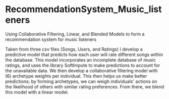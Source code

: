 # RecommendationSystem_Music_listeners
Using Collaborative Filtering, Linear, and Blended Models to form a recommendation system for music listeners


Taken from three csv files (Songs, Users, and Ratings) I develop a predictive model that predicts how each user will rate different songs within the database. This model incorporates an incomplete database of music ratings, and uses the library SoftImpute to make predictions to account for the unavailable data. We then develop a collaborative filtering model with (6) archetype weights per individual. This then helps us make better predictions; by forming archetypes, we can weigh individuals' actions on the likelihood of others with similar rating preferences. From there, we blend this model with a linear model. 
